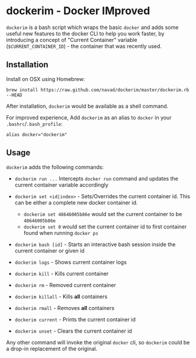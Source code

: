 # dockerim - Docker  IMproved

`dockerim` is a bash script which wraps the basic `docker` and adds some useful new features to the docker CLI to help you work faster, by introducing a concept of "Current Container" variable (`$CURRENT_CONTAINER_ID`) - the container that was recently used.

## Installation

Install on OSX using Homebrew:

```
brew install https://raw.github.com/navad/dockerim/master/dockerim.rb --HEAD
```

After installation, `dockerim` would be available as a shell command.

For improved experience, Add `dockerim` as an alias to `docker` in your `.bashrc`/`.bash_profile`:

```
alias docker="dockerim"
```

## Usage

`dockerim` adds the following commands:

* `dockerim run ...` Intercepts `docker run` command and updates the current container variable accordingly

* `dockerim set <id|index>` - Sets/Overrides the current container id. This can be either a complete new docker container id.
    - `dockerim set 48646005b86e` would set the current container to be `48646005b86e` 
    - `dockerim set 0` would set the current container id to first container found when running `docker ps`

* `dockerim bash [id]` - Starts an interactive bash session inside the current container or given id

* `dockerim logs` - Shows current container logs

* `dockerim kill` - Kills current container

* `dockerim rm` - Removed current container

* `dockerim killall` - Kills **all** containers

* `dockerim rmall` - Removes **all** containers

* `dockerim current` - Prints the current container id

* `dockerim unset` - Clears the current container id

Any other command will invoke the original `docker` cli, so `dockerim` could be a drop-in replacement of the original. 